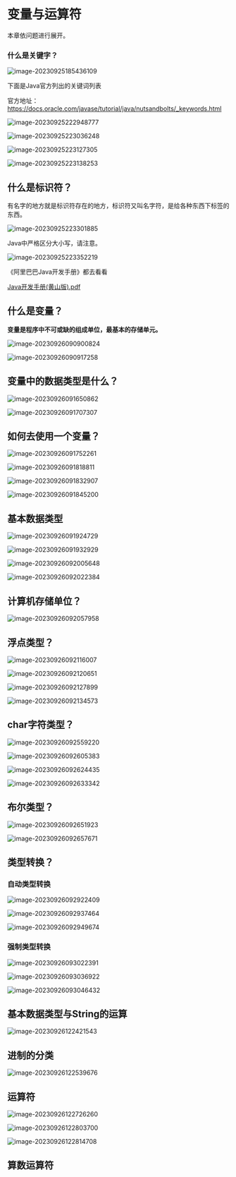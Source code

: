 # 变量与运算符

本章依问题进行展开。

### 什么是关键字？

![image-20230925185436109](D:\Programing\NowJavaTime\assets\image-20230925185436109.png)

下面是Java官方列出的关键词列表

官方地址： https://docs.oracle.com/javase/tutorial/java/nutsandbolts/_keywords.html

![image-20230925222948777](D:\Programing\NowJavaTime\assets\image-20230925222948777.png)

![image-20230925223036248](D:\Programing\NowJavaTime\assets\image-20230925223036248.png)

![image-20230925223127305](D:\Programing\NowJavaTime\assets\image-20230925223127305.png)

![image-20230925223138253](D:\Programing\NowJavaTime\assets\image-20230925223138253.png)

## 什么是标识符？

有名字的地方就是标识符存在的地方，标识符又叫名字符，是给各种东西下标签的东西。

![image-20230925223301885](D:\Programing\NowJavaTime\assets\image-20230925223301885.png)

Java中严格区分大小写，请注意。

![image-20230925223352219](D:\Programing\NowJavaTime\assets\image-20230925223352219.png)

《阿里巴巴Java开发手册》都去看看

 [Java开发手册(黄山版).pdf](ebook\Java开发手册(黄山版).pdf) 

## 什么是变量？

 **变量是程序中不可或缺的组成单位，最基本的存储单元。**



![image-20230926090900824](D:\Programing\NowJavaTime\assets\image-20230926090900824.png)

![image-20230926090917258](D:\Programing\NowJavaTime\assets\image-20230926090917258.png)

## 变量中的数据类型是什么？

![image-20230926091650862](D:\Programing\NowJavaTime\assets\image-20230926091650862.png)

![image-20230926091707307](D:\Programing\NowJavaTime\assets\image-20230926091707307.png)

## 如何去使用一个变量？

![image-20230926091752261](D:\Programing\NowJavaTime\assets\image-20230926091752261.png)

![image-20230926091818811](D:\Programing\NowJavaTime\assets\image-20230926091818811.png)

![image-20230926091832907](D:\Programing\NowJavaTime\assets\image-20230926091832907.png)

![image-20230926091845200](D:\Programing\NowJavaTime\assets\image-20230926091845200.png)

## 基本数据类型

![image-20230926091924729](D:\Programing\NowJavaTime\assets\image-20230926091924729.png)

![image-20230926091932929](D:\Programing\NowJavaTime\assets\image-20230926091932929.png)

![image-20230926092005648](D:\Programing\NowJavaTime\assets\image-20230926092005648.png)

![image-20230926092022384](D:\Programing\NowJavaTime\assets\image-20230926092022384.png)

## 计算机存储单位？

![image-20230926092057958](D:\Programing\NowJavaTime\assets\image-20230926092057958.png)

## 浮点类型？

![image-20230926092116007](D:\Programing\NowJavaTime\assets\image-20230926092116007.png)

![image-20230926092120651](D:\Programing\NowJavaTime\assets\image-20230926092120651.png)

![image-20230926092127899](D:\Programing\NowJavaTime\assets\image-20230926092127899.png)

![image-20230926092134573](D:\Programing\NowJavaTime\assets\image-20230926092134573.png)

## char字符类型？

![image-20230926092559220](D:\Programing\NowJavaTime\assets\image-20230926092559220.png)

![image-20230926092605383](D:\Programing\NowJavaTime\assets\image-20230926092605383.png)

![image-20230926092624435](D:\Programing\NowJavaTime\assets\image-20230926092624435.png)

![image-20230926092633342](D:\Programing\NowJavaTime\assets\image-20230926092633342.png)

## 布尔类型？

![image-20230926092651923](D:\Programing\NowJavaTime\assets\image-20230926092651923.png)

![image-20230926092657671](D:\Programing\NowJavaTime\assets\image-20230926092657671.png)

## 类型转换？

### 自动类型转换

![image-20230926092922409](D:\Programing\NowJavaTime\assets\image-20230926092922409.png)

![image-20230926092937464](D:\Programing\NowJavaTime\assets\image-20230926092937464.png)

![image-20230926092949674](D:\Programing\NowJavaTime\assets\image-20230926092949674.png)



### 强制类型转换

![image-20230926093022391](D:\Programing\NowJavaTime\assets\image-20230926093022391.png)

![image-20230926093036922](D:\Programing\NowJavaTime\assets\image-20230926093036922.png)

![image-20230926093046432](D:\Programing\NowJavaTime\assets\image-20230926093046432.png)

## 基本数据类型与String的运算

![image-20230926122421543](D:\Programing\NowJavaTime\assets\image-20230926122421543.png)

## 进制的分类

![image-20230926122539676](D:\Programing\NowJavaTime\assets\image-20230926122539676.png)

## 运算符

![image-20230926122726260](D:\Programing\NowJavaTime\assets\image-20230926122726260.png)

![image-20230926122803700](D:\Programing\NowJavaTime\assets\image-20230926122803700.png)

![image-20230926122814708](D:\Programing\NowJavaTime\assets\image-20230926122814708.png)

## 算数运算符

